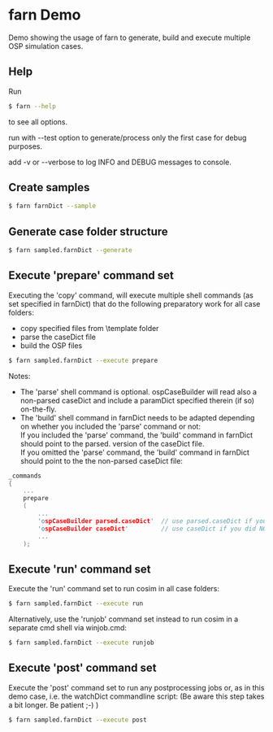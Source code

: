 #  farn Demo

Demo showing the usage of farn to generate, build and execute multiple OSP simulation cases.


## Help

Run

~~~sh
$ farn --help
~~~

to see all options.

run with --test option to generate/process only the first case for debug purposes.

add -v or --verbose to log INFO and DEBUG messages to console.


## Create samples

~~~sh
$ farn farnDict --sample
~~~

## Generate case folder structure

~~~sh
$ farn sampled.farnDict --generate
~~~

## Execute 'prepare' command set

Executing the 'copy' command, will execute multiple shell commands (as set specified in farnDict) that do the following preparatory work for all case folders:
* copy specified files from \template folder
* parse the caseDict file
* build the OSP files


~~~sh
$ farn sampled.farnDict --execute prepare
~~~

Notes:
* The 'parse' shell command is optional. ospCaseBuilder will read also a non-parsed caseDict and include a paramDict specified therein (if so) on-the-fly.
* The 'build' shell command in farnDict needs to be adapted depending on whether you included the 'parse' command or not: <br>
If you included the 'parse' command, the 'build' command in farnDict should point to the parsed. version of the caseDict file. <br>
If you omitted the 'parse' command, the 'build' command in farnDict should point to the the non-parsed caseDict file:

~~~cpp
_commands
{
    ...
    prepare
    (
        ...
        'ospCaseBuilder parsed.caseDict'  // use parsed.caseDict if you explicitely executed the 'parse' step before
        'ospCaseBuilder caseDict'         // use caseDict if you did NOT execute the 'parse' step before
        ...
    );
~~~


## Execute 'run' command set

Execute the 'run' command set to run cosim in all case folders:

~~~sh
$ farn sampled.farnDict --execute run
~~~

Alternatively, use the 'runjob' command set instead to run cosim in a separate cmd shell via winjob.cmd:

~~~sh
$ farn sampled.farnDict --execute runjob
~~~

## Execute 'post' command set

Execute the 'post' command set to run any postprocessing jobs or, as in this demo case, i.e. the watchDict commandline script:
(Be aware this step takes a bit longer.  Be patient ;-) )

~~~sh
$ farn sampled.farnDict --execute post
~~~
